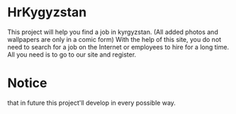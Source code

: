 # HrKygyzstan
This project will help you find a job in kyrgyzstan. (All added photos and wallpapers are only in a comic form)
With the help of this site, you do not need to search for a job on the Internet or employees to hire for a long time. All you need is to go to our site and register.
# Notice 
that in future this project'll develop in every possible way.
